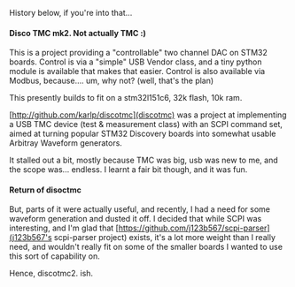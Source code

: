 History below, if you're into that...

#### Disco TMC mk2.  Not actually TMC :)

This is a project providing a "controllable" two channel DAC on STM32 boards.
Control is via a "simple" USB Vendor class, and a tiny python module is
available that makes that easier.
Control is also available via Modbus, because.... um, why not? (well, that's the plan)

This presently builds to fit on a stm32l151c6, 32k flash, 10k ram.

[http://github.com/karlp/discotmc](discotmc) was a project at implementing
a USB TMC device (test & measurement class) with an SCPI command set, aimed
at turning popular STM32 Discovery boards into somewhat usable Arbitray
Waveform generators.

It stalled out a bit, mostly because TMC was big, usb was new to me, and the
scope was... endless. I learnt a fair bit though, and it was fun.

#### Return of disoctmc

But, parts of it were actually useful, and recently, I had a need for some
waveform generation and dusted it off.  I decided that while SCPI was interesting,
and I'm glad that [https://github.com/j123b567/scpi-parser](j123b567's scpi-parser project)
exists, it's a lot more weight than I really need, and wouldn't really fit
on some of the smaller boards I wanted to use this sort of capability on.

Hence, discotmc2.  ish.

